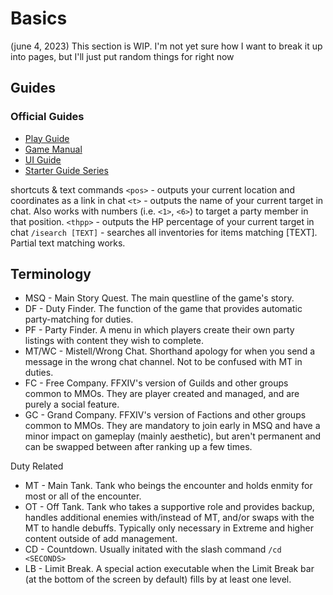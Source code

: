 # Basics

(june 4, 2023) This section is WIP. I'm not yet sure how I want to break it up into pages, but I'll just put random things for right now

## Guides

### Official Guides

- [Play Guide](https://na.finalfantasyxiv.com/lodestone/playguide/)
- [Game Manual]([https://img.finalfantasyxiv.com/lds/h/3/uBN5v-OXyM-A9JQ0WCkTk-SRuw.jpg](https://na.finalfantasyxiv.com/game_manual/))
- [UI Guide](https://na.finalfantasyxiv.com/uiguide/)
- [Starter Guide Series](https://starter-guide.finalfantasyxiv.com/na/)

shortcuts & text commands
`<pos>` - outputs your current location and coordinates as a link in chat
`<t>` - outputs the name of your current target in chat. Also works with numbers (i.e. `<1>`, `<6>`) to target a party member in that position.
`<thpp>` - outputs the HP percentage of your current target in chat
`/isearch [TEXT]` - searches all inventories for items matching [TEXT]. Partial text matching works.

## Terminology

- MSQ - Main Story Quest. The main questline of the game's story.
- DF - Duty Finder. The function of the game that provides automatic party-matching for duties.
- PF - Party Finder. A menu in which players create their own party listings with content they wish to complete.
- MT/WC - Mistell/Wrong Chat. Shorthand apology for when you send a message in the wrong chat channel. Not to be confused with MT in duties.
- FC - Free Company. FFXIV's version of Guilds and other groups common to MMOs. They are player created and managed, and are purely a social feature.
- GC - Grand Company. FFXIV's version of Factions and other groups common to MMOs. They are mandatory to join early in MSQ and have a minor impact on gameplay (mainly aesthetic), but aren't permanent and can be swapped between after ranking up a few times.

Duty Related
- MT - Main Tank. Tank who beings the encounter and holds enmity for most or all of the encounter.
- OT - Off Tank. Tank who takes a supportive role and provides backup, handles additional enemies with/instead of MT, and/or swaps with the MT to handle debuffs. Typically only necessary in Extreme and higher content outside of add management.
- CD - Countdown. Usually initated with the slash command `/cd <SECONDS>`
- LB - Limit Break. A special action executable when the Limit Break bar (at the bottom of the screen by default) fills by at least one level. 
